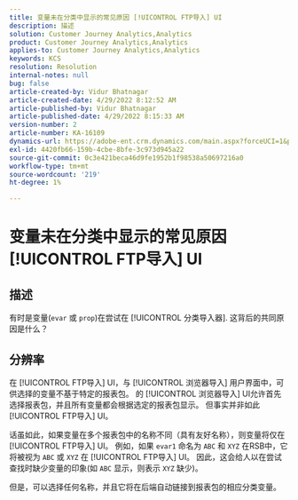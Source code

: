 ```yaml
---
title: 变量未在分类中显示的常见原因 [!UICONTROL FTP导入] UI
description: 描述
solution: Customer Journey Analytics,Analytics
product: Customer Journey Analytics,Analytics
applies-to: Customer Journey Analytics,Analytics
keywords: KCS
resolution: Resolution
internal-notes: null
bug: false
article-created-by: Vidur Bhatnagar
article-created-date: 4/29/2022 8:12:52 AM
article-published-by: Vidur Bhatnagar
article-published-date: 4/29/2022 8:15:33 AM
version-number: 2
article-number: KA-16109
dynamics-url: https://adobe-ent.crm.dynamics.com/main.aspx?forceUCI=1&pagetype=entityrecord&etn=knowledgearticle&id=a2c6d429-94c7-ec11-a7b6-0022480a1de4
exl-id: 4420fb66-159b-4cbe-8bfe-3c973d945a22
source-git-commit: 0c3e421beca46d9fe1952b1f98538a50697216a0
workflow-type: tm+mt
source-wordcount: '219'
ht-degree: 1%

---
```


# 变量未在分类中显示的常见原因 [!UICONTROL FTP导入] UI

## 描述


有时是变量(`evar` 或 `prop`)在尝试在 [!UICONTROL 分类导入器]. 这背后的共同原因是什么？


## 分辨率


在 [!UICONTROL FTP导入] UI，与 [!UICONTROL 浏览器导入] 用户界面中，可供选择的变量不基于特定的报表包。 的 [!UICONTROL 浏览器导入] UI允许首先选择报表包，并且所有变量都会根据选定的报表包显示。 但事实并非如此 [!UICONTROL FTP导入] UI。

话虽如此，如果变量在多个报表包中的名称不同（具有友好名称），则变量将仅在 [!UICONTROL FTP导入] UI。 例如，如果 `evar1` 命名为 `ABC` 和 `XYZ` 在RSB中，它将被视为 `ABC` 或 `XYZ` 在 [!UICONTROL FTP导入] UI。 因此，这会给人以在尝试查找时缺少变量的印象(如 `ABC` 显示，则表示 `XYZ` 缺少)。

但是，可以选择任何名称，并且它将在后端自动链接到报表包的相应分类变量。
